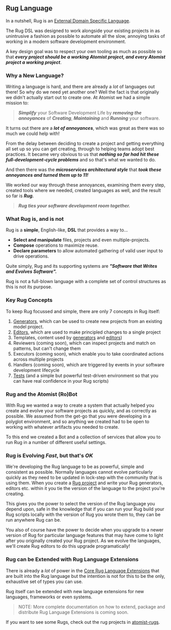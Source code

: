 ## Rug Language

In a nutshell, Rug is an
[External Domain Specific Language](http://martinfowler.com/books/dsl.html).

The Rug DSL was designed to work alongside your existing projects in
as unintrusive a fashion as possible to automate all the slow,
annoying tasks of working in a modern software development
environment.

A key design goal was to respect your own tooling as much as possible
so that ***every project should be a working Atomist project, and
every Atomist project a working project***.

### Why a New Language?

Writing a language is hard, and there are already a *lot* of languages
out there! So why do we need yet another one? Well the fact is that
originally we didn't actually start out to create one. At Atomist we
had a simple mission to:

> ***Simplify*** your Software Development Life by ***removing the
> annoyances*** of ***Creating***, ***Maintaining*** and ***Running***
> your software.

It turns out there are a ***lot of annoyances***, which was great as
there was so much we could help with!

From the delay between deciding to create a project and getting
everything all set up so you can get creating, through to helping
teams adopt best practices. It became very obvious to us that
***nothing so far had hit these full-development-cycle problems*** and
so that's what we wanted to do.

And then there was the ***microservices architectural style*** that
***took these annoyances and turned them up to 11!***

We worked our way through these annoyances, examining them every step,
created tools where we needed, created languages as well, and the
result so far is ***Rug.***

> ***Rug ties your software development room together.***

### What Rug is, and is not

Rug is a **simple**, English-like, **DSL** that provides a way to...

*   **Select and manipulate** files, projects and even
    multiple-projects.
*   **Compose** operations to maximize reuse.
*   **Declare parameters** to allow automated gathering of valid user
    input to drive operations.

Quite simply, Rug and its supporting systems are ***"Software that
Writes and Evolves Software".***

Rug is not a full-blown language with a complete set of control
structures as this is not its purpose.

### Key Rug Concepts

To keep Rug focussed and simple, there are only 7 concepts in Rug
itself:

1.   [Generators](/reference-docs/rug/rug-generators.md), which can be used to
    create new projects from an existing model project.
2.   [Editors](/reference-docs/rug/rug-editors.md), which are used to make
    principled changes to a single project
3.   Templates, content used by
    [generators](/reference-docs/rug/rug-generators.md)
    and [editors](/reference-docs/rug/rug-editors.md))
4.   Reviewers (coming soon), which can inspect projects and match on
    patterns, but can't change them
5.   Executors (coming soon), which enable you to take coordinated actions
    across multiple projects
6.   Handlers (coming soon), which are triggered by events in your software
    development lifecycle
7.  [Tests](/reference-docs/rug/rug-tests.md) (and a simple but powerful
    test-driven environment so that you can have real confidence in
    your Rug scripts)

### Rug and the Atomist (Ro)Bot

With Rug we wanted a way to create a system that actually helped you
create and evolve your software projects as quickly, and as correctly
as possible. We assumed from the get-go that you were developing in a
polyglot environment, and so anything we created had to be open to
working with whatever artifacts you needed to create.

To this end we created a Bot and a collection of services that allow
you to run Rug in a number of different useful settings.

### Rug is Evolving *Fast*, but that's *OK*

We're developing the Rug language to be as powerful, simple
and consistent as possible. Normally languages cannot evolve
particularly quickly as they need to be updated in lock-step with the
community that is using them. When you create
a [Rug project](rug-archive.md) and write your Rug generators, editors
etc. within it you tie the version of the language to the project
you're creating.

This gives you the power to select the version of the Rug language you
depend upon, safe in the knowledge that if you can run your Rug build
your Rug scripts locally with the version of Rug you wrote them to,
they can be run anywhere Rug can be.

You also of course have the power to decide when you upgrade to a
newer version of Rug for particular language features that may have
come to light after you originally created your Rug project. As we
 evolve the languages, we'll create Rug editors to do this upgrade programatically!

### Rug can be Extended with Rug Language Extensions

There is already a *lot* of power in
the [Core Rug Language Extensions](/reference-docs/rug/extensions/index.md) that are built
into the Rug language but the intention is not for this to be the
only, exhaustive set of types you can use.

Rug itself can be extended with new language extensions for new languages,
frameworks or even systems.

> NOTE: More complete documentation on how to extend, package and
> distribute Rug Language Extensions is coming soon.

If you want to see some Rugs, check out the rug projects in [atomist-rugs](https://github.com/atomist-rugs).
